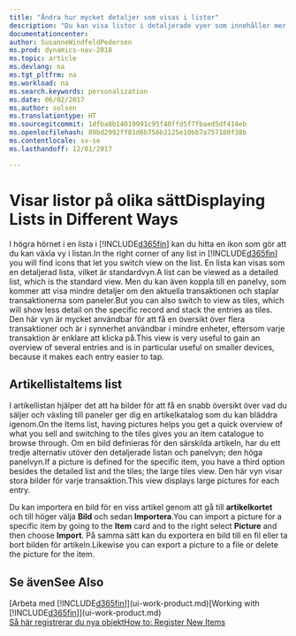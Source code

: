 ```yaml
---
title: "Ändra hur mycket detaljer som visas i listor"
description: "Du kan visa listor i detaljerade vyer som innehåller mer information eller som paneler som är lätta att skanna visuellt."
documentationcenter: 
author: SusanneWindfeldPedersen
ms.prod: dynamics-nav-2018
ms.topic: article
ms.devlang: na
ms.tgt_pltfrm: na
ms.workload: na
ms.search.keywords: personalization
ms.date: 06/02/2017
ms.author: solsen
ms.translationtype: HT
ms.sourcegitcommit: 1dfba8b14019991c95f40ffd5f7fbaed5df414eb
ms.openlocfilehash: 89bd2992ff81d6b756b2125e10bb7a757180f38b
ms.contentlocale: sv-se
ms.lasthandoff: 12/01/2017

---
```

# <a name="displaying-lists-in-different-ways"></a><span data-ttu-id="3dca9-103">Visar listor på olika sätt</span><span class="sxs-lookup"><span data-stu-id="3dca9-103">Displaying Lists in Different Ways</span></span>
<span data-ttu-id="3dca9-104">I högra hörnet i en lista i [!INCLUDE[d365fin](includes/d365fin_md.md)] kan du hitta en ikon som gör att du kan växla vy i listan.</span><span class="sxs-lookup"><span data-stu-id="3dca9-104">In the right corner of any list in [!INCLUDE[d365fin](includes/d365fin_md.md)] you will find icons that let you switch view on the list.</span></span> <span data-ttu-id="3dca9-105">En lista kan visas som en detaljerad lista, vilket är standardvyn.</span><span class="sxs-lookup"><span data-stu-id="3dca9-105">A list can be viewed as a detailed list, which is the standard view.</span></span> <span data-ttu-id="3dca9-106">Men du kan även koppla till en panelvy, som kommer att visa mindre detaljer om den aktuella transaktionen och staplar transaktionerna som paneler.</span><span class="sxs-lookup"><span data-stu-id="3dca9-106">But you can also switch to view as tiles, which will show less detail on the specific record and stack the entries as tiles.</span></span> <span data-ttu-id="3dca9-107">Den här vyn är mycket användbar för att få en översikt över flera transaktioner och är i synnerhet användbar i mindre enheter, eftersom varje transaktion är enklare att klicka på.</span><span class="sxs-lookup"><span data-stu-id="3dca9-107">This view is very useful to gain an overview of several entries and is in particular useful on smaller devices, because it makes each entry easier to tap.</span></span>

## <a name="items-list"></a><span data-ttu-id="3dca9-108">Artikellista</span><span class="sxs-lookup"><span data-stu-id="3dca9-108">Items list</span></span>
<span data-ttu-id="3dca9-109">I artikellistan hjälper det att ha bilder för att få en snabb översikt över vad du säljer och växling till paneler ger dig en artikelkatalog som du kan bläddra igenom.</span><span class="sxs-lookup"><span data-stu-id="3dca9-109">On the Items list, having pictures helps you get a quick overview of what you sell and switching to the tiles gives you an item catalogue to browse through.</span></span> <span data-ttu-id="3dca9-110">Om en bild definieras för den särskilda artikeln, har du ett tredje alternativ utöver den detaljerade listan och panelvyn; den höga panelvyn.</span><span class="sxs-lookup"><span data-stu-id="3dca9-110">If a picture is defined for the specific item, you have a third option besides the detailed list and the tiles; the large tiles view.</span></span> <span data-ttu-id="3dca9-111">Den här vyn visar stora bilder för varje transaktion.</span><span class="sxs-lookup"><span data-stu-id="3dca9-111">This view displays large pictures for each entry.</span></span>

<span data-ttu-id="3dca9-112">Du kan importera en bild för en viss artikel genom att gå till **artikelkortet** och till höger välja **Bild** och sedan **Importera**.</span><span class="sxs-lookup"><span data-stu-id="3dca9-112">You can import a picture for a specific item by going to the **Item** card and to the right select **Picture** and then choose **Import**.</span></span> <span data-ttu-id="3dca9-113">På samma sätt kan du exportera en bild till en fil eller ta bort bilden för artikeln.</span><span class="sxs-lookup"><span data-stu-id="3dca9-113">Likewise you can export a picture to a file or delete the picture for the item.</span></span>  

## <a name="see-also"></a><span data-ttu-id="3dca9-114">Se även</span><span class="sxs-lookup"><span data-stu-id="3dca9-114">See Also</span></span>
<span data-ttu-id="3dca9-115">[Arbeta med [!INCLUDE[d365fin](includes/d365fin_md.md)]](ui-work-product.md)</span><span class="sxs-lookup"><span data-stu-id="3dca9-115">[Working with [!INCLUDE[d365fin](includes/d365fin_md.md)]](ui-work-product.md)</span></span>  
[<span data-ttu-id="3dca9-116">Så här registrerar du nya objekt</span><span class="sxs-lookup"><span data-stu-id="3dca9-116">How to: Register New Items</span></span>](inventory-how-register-new-items.md)  

